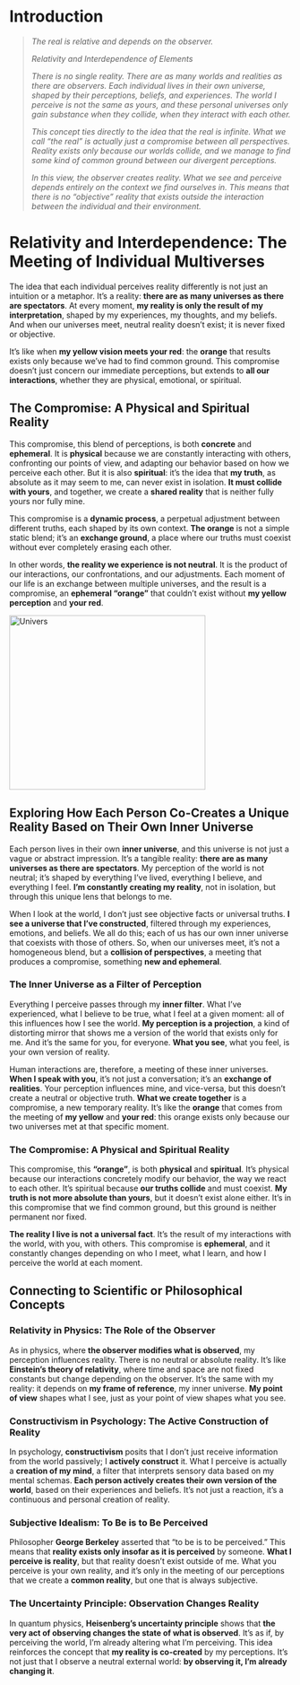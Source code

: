 # Introduction

> *The real is relative and depends on the observer.*
>
> *Relativity and Interdependence of Elements*
>
> *There is no single reality. There are as many worlds and realities as there are observers. Each individual lives in their own universe, shaped by their perceptions, beliefs, and experiences. The world I perceive is not the same as yours, and these personal universes only gain substance when they collide, when they interact with each other.*
>
> *This concept ties directly to the idea that the real is infinite. What we call “the real” is actually just a compromise between all perspectives. Reality exists only because our worlds collide, and we manage to find some kind of common ground between our divergent perceptions.*
>
> *In this view, the observer creates reality. What we see and perceive depends entirely on the context we find ourselves in. This means that there is no “objective” reality that exists outside the interaction between the individual and their environment.*


# Relativity and Interdependence: The Meeting of Individual Multiverses

The idea that each individual perceives reality differently is not just an intuition or a metaphor. It’s a reality: **there are as many universes as there are spectators**. At every moment, **my reality is only the result of my interpretation**, shaped by my experiences, my thoughts, and my beliefs. And when our universes meet, neutral reality doesn’t exist; it is never fixed or objective.

It’s like when **my yellow vision meets your red**: the **orange** that results exists only because we’ve had to find common ground. This compromise doesn’t just concern our immediate perceptions, but extends to **all our interactions**, whether they are physical, emotional, or spiritual.

## The Compromise: A Physical and Spiritual Reality

This compromise, this blend of perceptions, is both **concrete** and **ephemeral**. It is **physical** because we are constantly interacting with others, confronting our points of view, and adapting our behavior based on how we perceive each other. But it is also **spiritual**: it’s the idea that **my truth**, as absolute as it may seem to me, can never exist in isolation. **It must collide with yours**, and together, we create a **shared reality** that is neither fully yours nor fully mine.

This compromise is a **dynamic process**, a perpetual adjustment between different truths, each shaped by its own context. **The orange** is not a simple static blend; it’s an **exchange ground**, a place where our truths must coexist without ever completely erasing each other.

In other words, **the reality we experience is not neutral**. It is the product of our interactions, our confrontations, and our adjustments. Each moment of our life is an exchange between multiple universes, and the result is a compromise, an **ephemeral “orange”** that couldn’t exist without **my yellow perception** and **your red**.

<img src="https://jane-mathieu.fr/img/univers24.png" alt="Univers" width="350" height="311">

## Exploring How Each Person Co-Creates a Unique Reality Based on Their Own Inner Universe

Each person lives in their own **inner universe**, and this universe is not just a vague or abstract impression. It’s a tangible reality: **there are as many universes as there are spectators**. My perception of the world is not neutral; it’s shaped by everything I’ve lived, everything I believe, and everything I feel. **I’m constantly creating my reality**, not in isolation, but through this unique lens that belongs to me.

When I look at the world, I don’t just see objective facts or universal truths. **I see a universe that I’ve constructed**, filtered through my experiences, emotions, and beliefs. We all do this; each of us has our own inner universe that coexists with those of others. So, when our universes meet, it’s not a homogeneous blend, but a **collision of perspectives**, a meeting that produces a compromise, something **new and ephemeral**.

### The Inner Universe as a Filter of Perception

Everything I perceive passes through my **inner filter**. What I’ve experienced, what I believe to be true, what I feel at a given moment: all of this influences how I see the world. **My perception is a projection**, a kind of distorting mirror that shows me a version of the world that exists only for me. And it’s the same for you, for everyone. **What you see**, what you feel, is your own version of reality.

Human interactions are, therefore, a meeting of these inner universes. **When I speak with you**, it’s not just a conversation; it’s an **exchange of realities**. Your perception influences mine, and vice-versa, but this doesn’t create a neutral or objective truth. **What we create together** is a compromise, a new temporary reality. It’s like the **orange** that comes from the meeting of **my yellow** and **your red**: this orange exists only because our two universes met at that specific moment.

### The Compromise: A Physical and Spiritual Reality

This compromise, this **“orange”**, is both **physical** and **spiritual**. It’s physical because our interactions concretely modify our behavior, the way we react to each other. It’s spiritual because **our truths collide** and must coexist. **My truth is not more absolute than yours**, but it doesn’t exist alone either. It’s in this compromise that we find common ground, but this ground is neither permanent nor fixed.

**The reality I live is not a universal fact**. It’s the result of my interactions with the world, with you, with others. This compromise is **ephemeral**, and it constantly changes depending on who I meet, what I learn, and how I perceive the world at each moment.

## Connecting to Scientific or Philosophical Concepts

### Relativity in Physics: The Role of the Observer

As in physics, where **the observer modifies what is observed**, my perception influences reality. There is no neutral or absolute reality. It’s like **Einstein’s theory of relativity**, where time and space are not fixed constants but change depending on the observer. It’s the same with my reality: it depends on **my frame of reference**, my inner universe. **My point of view** shapes what I see, just as your point of view shapes what you see.

### Constructivism in Psychology: The Active Construction of Reality

In psychology, **constructivism** posits that I don’t just receive information from the world passively; I **actively construct** it. What I perceive is actually a **creation of my mind**, a filter that interprets sensory data based on my mental schemas. **Each person actively creates their own version of the world**, based on their experiences and beliefs. It’s not just a reaction, it’s a continuous and personal creation of reality.

### Subjective Idealism: To Be is to Be Perceived

Philosopher **George Berkeley** asserted that “to be is to be perceived.” This means that **reality exists only insofar as it is perceived** by someone. **What I perceive is reality**, but that reality doesn’t exist outside of me. What you perceive is your own reality, and it’s only in the meeting of our perceptions that we create a **common reality**, but one that is always subjective.

### The Uncertainty Principle: Observation Changes Reality

In quantum physics, **Heisenberg’s uncertainty principle** shows that **the very act of observing changes the state of what is observed**. It’s as if, by perceiving the world, I’m already altering what I’m perceiving. This idea reinforces the concept that **my reality is co-created** by my perceptions. It’s not just that I observe a neutral external world: **by observing it, I’m already changing it**.

